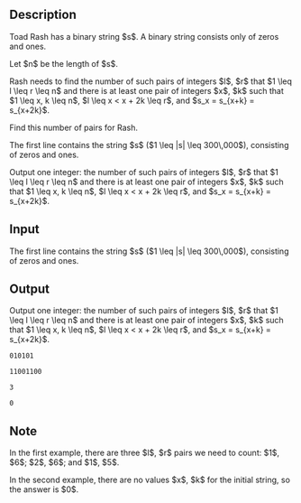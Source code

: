 ## Description

<div><p>Toad Rash has a binary string $s$. A binary string consists only of zeros and ones.</p><p>Let $n$ be the length of $s$.</p><p>Rash needs to find the number of such pairs of integers $l$, $r$ that $1 \leq l \leq r \leq n$ and there is at least one pair of integers $x$, $k$ such that $1 \leq x, k \leq n$, $l \leq x &lt; x + 2k \leq r$, and $s_x = s_{x+k} = s_{x+2k}$.</p><p>Find this number of pairs for Rash.</p></div><div class="input-specification"><p>The first line contains the string $s$ ($1 \leq |s| \leq 300\,000$), consisting of zeros and ones.</p></div><div class="output-specification"><p>Output one integer: the number of such pairs of integers $l$, $r$ that $1 \leq l \leq r \leq n$ and there is at least one pair of integers $x$, $k$ such that $1 \leq x, k \leq n$, $l \leq x &lt; x + 2k \leq r$, and $s_x = s_{x+k} = s_{x+2k}$.</p></div>

## Input

<p>The first line contains the string $s$ ($1 \leq |s| \leq 300\,000$), consisting of zeros and ones.</p>

## Output

<p>Output one integer: the number of such pairs of integers $l$, $r$ that $1 \leq l \leq r \leq n$ and there is at least one pair of integers $x$, $k$ such that $1 \leq x, k \leq n$, $l \leq x &lt; x + 2k \leq r$, and $s_x = s_{x+k} = s_{x+2k}$.</p>





```input1
010101
```




```input2
11001100
```




```output1
3
```




```output2
0
```



## Note

<p>In the first example, there are three $l$, $r$ pairs we need to count: $1$, $6$; $2$, $6$; and $1$, $5$.</p><p>In the second example, there are no values $x$, $k$ for the initial string, so the answer is $0$.</p>
